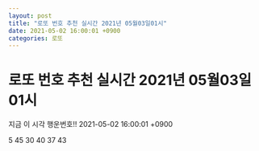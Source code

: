 ```yaml
---
layout: post
title: "로또 번호 추천 실시간 2021년 05월03일01시"
date: 2021-05-02 16:00:01 +0900
categories: 로또
---
```


# 로또 번호 추천 실시간 2021년 05월03일01시

지금 이 시각 행운번호!! 2021-05-02 16:00:01 +0900

 5  45  30  40  37  43 

